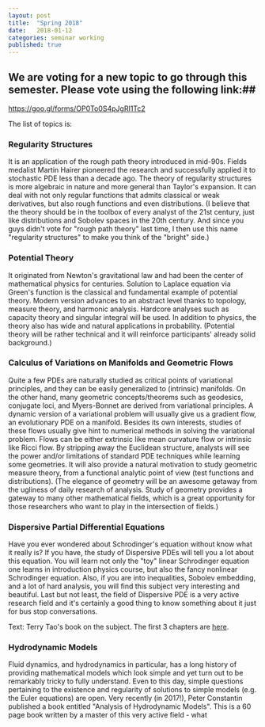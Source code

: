 ```yaml
---
layout: post
title:  "Spring 2018"
date:   2018-01-12
categories: seminar working
published: true
---
```


## We are voting for a new topic to go through this semester. Please vote using the following link:##

https://goo.gl/forms/OP0To0S4pJgRI1Tc2

The list of topics is:

### Regularity Structures ###

It is an application of the rough path theory introduced in mid-90s. Fields medalist Martin Hairer pioneered the research and successfully applied it to stochastic PDE less than a decade ago. The theory of regularity structures is more algebraic in nature and more general than Taylor's expansion. It can deal with not only regular functions that admits classical or weak derivatives, but also rough functions and even distributions. (I believe that the theory should be in the toolbox of every analyst of the 21st century, just like distributions and Sobolev spaces in the 20th century. And since you guys didn't vote for "rough path theory" last time, I then use this name "regularity structures" to make you think of the "bright" side.)

### Potential Theory ###

It originated from Newton's gravitational law and had been the center of mathematical physics for centuries. Solution to Laplace equation via Green's function is the classical and fundamental example of potential theory. Modern version advances to an abstract level thanks to topology, measure theory, and harmonic analysis. Hardcore analyses such as capacity theory and singular integral will be used. In addition to physics, the theory also has wide and natural applications in probability. (Potential theory will be rather technical and it will reinforce participants' already solid background.)

### Calculus of Variations on Manifolds and Geometric Flows ###

Quite a few PDEs are naturally studied as critical points of variational principles, and they can be easily generalized to (intrinsic) manifolds. On the other hand, many geometric concepts/theorems such as geodesics, conjugate loci, and Myers-Bonnet are derived from variational principles. A dynamic version of a variational problem will usually give us a gradient flow, an evolutionary PDE on a manifold. Besides its own interests, studies of these flows usually give hint to numerical methods in solving the variational problem. Flows can be either extrinsic like mean curvature flow or intrinsic like Ricci flow. By stripping away the Euclidean structure, analysts will see the power and/or limitations of standard PDE techniques while learning some geometries. It will also provide a natural motivation to study geometric measure theory, from a functional analytic point of view (test functions and distributions). (The elegance of geometry will be an awesome getaway from the ugliness of daily research of analysis. Study of geometry provides a gateway to many other mathematical fields, which is a great opportunity for those researchers who want to play in the intersection of fields.)

### Dispersive Partial Differential Equations ###

Have you ever wondered about Schrodinger's equation without know what it really is? If you have, the study of Dispersive PDEs will tell you a lot about this equation. You will learn not only the "toy" linear Schrodinger equation one learns in introduction physics course, but also the fancy nonlinear Schrodinger equation. Also, if you are into inequalities, Sobolev embedding, and a lot of hard analysis, you will find this subject very interesting and beautiful. Last but not least, the field of Dispersive PDE is a very active research field and it's certainly a good thing to know something about it just for bus stop conversations.

Text: Terry Tao's book on the subject. The first 3 chapters are [here](http://www.math.ucla.edu/~tao/preprints/chapter.pdf).

### Hydrodynamic Models ###

Fluid dynamics, and hydrodynamics in particular, has a long history of providing mathematical models which look simple and yet turn out to be remarkably tricky to fully understand. Even to this day, simple questions pertaining to the existence and regularity of solutions to simple models (e.g. the Euler equations) are open. Very recently (in 2017!), Peter Constantin published a book entitled "Analysis of Hydrodynamic Models". This is a 60 page book written by a master of this very active field - what
